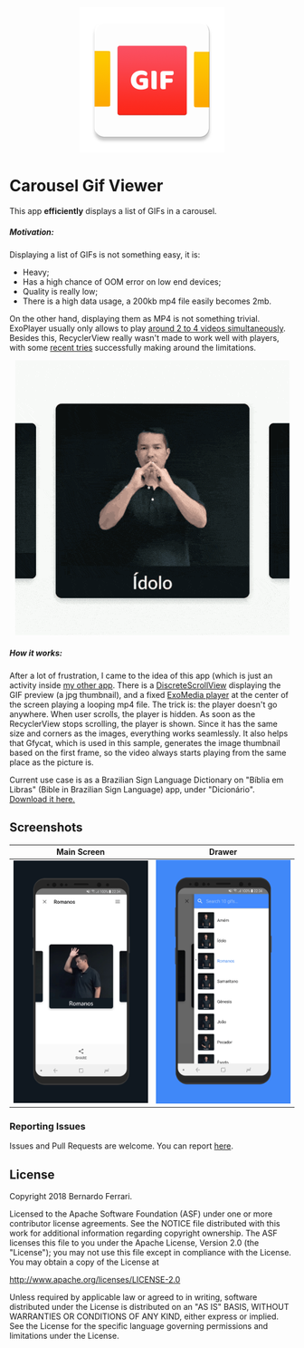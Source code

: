 <p align="center"><img src="app/src/main/ic_launcher-web.png" alt="Carousel Gif Viewer" height="256px"></p>

Carousel Gif Viewer
===================

This app **efficiently** displays a list of GIFs in a carousel.

##### Motivation:
Displaying a list of GIFs is not something easy, it is:
 - Heavy;
 - Has a high chance of OOM error on low end devices;
 - Quality is really low;
 - There is a high data usage, a 200kb mp4 file easily becomes 2mb.

On the other hand, displaying them as MP4 is not something trivial. ExoPlayer usually only allows to play [around 2 to 4 videos simultaneously](https://github.com/google/ExoPlayer/issues/273).
Besides this, RecyclerView really wasn't made to work well with players, with some [recent tries](https://github.com/eneim/toro) successfully making around the limitations.

<p align="center"><img src="assets/showcase.gif?raw=true" alt="Carousel Gif Viewer"></p>

##### How it works:

After a lot of frustration, I came to the idea of this app (which is just an activity inside [my other app](https://play.google.com/store/apps/details?id=com.biblialibras.android]). There is a [DiscreteScrollView](https://github.com/yarolegovich/DiscreteScrollView) displaying the GIF preview (a jpg thumbnail), and a fixed [ExoMedia player](https://github.com/brianwernick/ExoMedia) at the center of the screen playing a looping mp4 file.
The trick is: the player doesn't go anywhere. When user scrolls, the player is hidden. As soon as the RecyclerView stops scrolling, the player is shown. Since it has the same size and corners as the images, everything works seamlessly.
It also helps that Gfycat, which is used in this sample, generates the image thumbnail based on the first frame, so the video always starts playing from the same place as the picture is.

Current use case is as a Brazilian Sign Language Dictionary on "Bíblia em Libras" (Bible in Brazilian Sign Language) app, under "Dicionário".
[Download it here.](https://play.google.com/store/apps/details?id=com.biblialibras.android])

## Screenshots

| Main Screen | Drawer |
|:-:|:-:|
| ![First](assets/main_screen.png?raw=true) | ![Sec](assets/drawer.png?raw=true) |


### Reporting Issues

Issues and Pull Requests are welcome.
You can report [here](https://github.com/bernaferrari/CarouselGifViewer/issues).

License
-------

Copyright 2018 Bernardo Ferrari.

Licensed to the Apache Software Foundation (ASF) under one or more contributor
license agreements.  See the NOTICE file distributed with this work for
additional information regarding copyright ownership.  The ASF licenses this
file to you under the Apache License, Version 2.0 (the "License"); you may not
use this file except in compliance with the License.  You may obtain a copy of
the License at

http://www.apache.org/licenses/LICENSE-2.0

Unless required by applicable law or agreed to in writing, software
distributed under the License is distributed on an "AS IS" BASIS, WITHOUT
WARRANTIES OR CONDITIONS OF ANY KIND, either express or implied.  See the
License for the specific language governing permissions and limitations under
the License.
